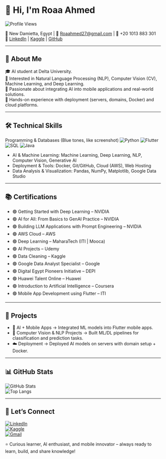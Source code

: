 # 👋 Hi, I'm Roaa Ahmed  

![Profile Views](https://komarev.com/ghpvc/?username=roaa27&color=blue)

📍 New Damietta, Egypt | 📧 [Roaahmed27@gmail.com](mailto:Roaahmed27@gmail.com) | 📱 +20 1013 883 301  
🔗 [LinkedIn](https://www.linkedin.com/in/roaa-ahmed-a760b0282) | [Kaggle](https://www.kaggle.com/roaa27) | [GitHub](https://github.com/roaa27)

---

## 🌟 About Me  
🎓 AI student at Delta University.  
🤖 Interested in Natural Language Processing (NLP), Computer Vision (CV), Machine Learning, and Deep Learning.  
📱 Passionate about integrating AI into mobile applications and real-world solutions.  
🚀 Hands-on experience with deployment (servers, domains, Docker) and cloud platforms.

---

## 🛠️ Technical Skills  

Programming & Databases (Blue tones, like screenshot)
![Python](https://img.shields.io/badge/Python-3776AB?style=flat&logo=python&logoColor=white)
![Flutter](https://img.shields.io/badge/Flutter-02569B?style=flat&logo=flutter&logoColor=white)
![SQL](https://img.shields.io/badge/SQL-4479A1?style=flat&logo=mysql&logoColor=white)
![Java](https://img.shields.io/badge/Java-007396?style=flat&logo=java&logoColor=white)
- AI & Machine Learning: Machine Learning, Deep Learning, NLP, Computer Vision, Generative AI  
- Deployment & Tools: Docker, Git/GitHub, Cloud (AWS), Web Hosting  
- Data Analysis & Visualization: Pandas, NumPy, Matplotlib, Google Data Studio  

---

## 📚 Certifications  

- 🟢 Getting Started with Deep Learning – NVIDIA  
- 🟢 AI for All: From Basics to GenAI Practice – NVIDIA  
- 🟢 Building LLM Applications with Prompt Engineering – NVIDIA  
- 🟢 AWS Cloud – AWS  
- 🟢 Deep Learning – MaharaTech (ITI | Mooca)  
- 🟢 AI Projects – Udemy  
- 🟢 Data Cleaning – Kaggle  
- 🟢 Google Data Analyst Specialist – Google  
- 🟢 Digital Egypt Pioneers Initiative – DEPI  
- 🟢 Huawei Talent Online – Huawei  
- 🟢 Introduction to Artificial Intelligence – Coursera  
- 🟢 Mobile App Development using Flutter – ITI  

---

## 📌 Projects  

- 📱 AI + Mobile Apps → Integrated ML models into Flutter mobile apps.  
- 🤖 Computer Vision & NLP Projects → Built ML/DL pipelines for classification and prediction tasks.  
- ☁️ Deployment → Deployed AI models on servers with domain setup + Docker.  

---

## 📊 GitHub Stats  

![GitHub Stats](https://github-readme-stats.vercel.app/api?username=roaa27&show_icons=true&theme=tokyonight)  
![Top Langs](https://github-readme-stats.vercel.app/api/top-langs/?username=roaa27&layout=compact&theme=tokyonight)  

---

## 🔗 Let’s Connect  

[![LinkedIn](https://img.shields.io/badge/LinkedIn-blue?logo=linkedin&logoColor=white)](https://www.linkedin.com/in/roaa-ahmed-a760b0282)  
[![Kaggle](https://img.shields.io/badge/Kaggle-20BEFF?logo=kaggle&logoColor=white)](https://www.kaggle.com/roaa27)  
[![Gmail](https://img.shields.io/badge/Gmail-D14836?logo=gmail&logoColor=white)](mailto:Roaahmed27@gmail.com)  

⭐ Curious learner, AI enthusiast, and mobile innovator – always ready to learn, build, and share knowledge!
